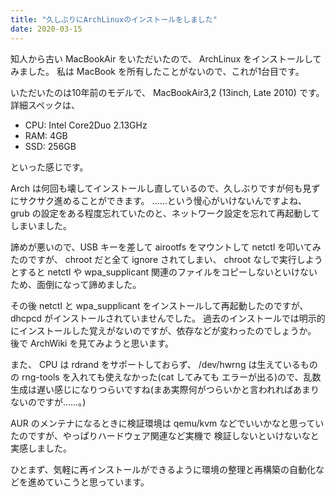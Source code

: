 ```yaml
---
title: "久しぶりにArchLinuxのインストールをしました"
date: 2020-03-15
---
```


知人から古い MacBookAir をいただいたので、 ArchLinux をインストールしてみました。
私は MacBook を所有したことがないので、これが1台目です。

いただいたのは10年前のモデルで、 MacBookAir3,2 (13inch, Late 2010) です。詳細スペックは、

- CPU: Intel Core2Duo 2.13GHz
- RAM: 4GB
- SSD: 256GB

といった感じです。

Arch は何回も壊してインストールし直しているので、久しぶりですが何も見ずにサクサク進めることができます。
……という慢心がいけないんですよね、grub の設定をある程度忘れていたのと、ネットワーク設定を忘れて再起動してしまいました。

諦めが悪いので、USB キーを差して airootfs をマウントして netctl を叩いてみたのですが、 chroot だと全て ignore されてしまい、
chroot なしで実行しようとすると netctl や wpa_supplicant 関連のファイルをコピーしないといけないため、面倒になって諦めました。

その後 netctl と wpa_supplicant をインストールして再起動したのですが、 dhcpcd がインストールされていませんでした。
過去のインストールでは明示的にインストールした覚えがないのですが、依存などが変わったのでしょうか。
後で ArchWiki を見てみようと思います。

また、 CPU は rdrand をサポートしておらず、 /dev/hwrng は生えているものの rng-tools を入れても使えなかった(cat してみても
エラーが出る)ので、乱数生成は遅い感じになりつらいですね(まあ実際何がつらいかと言われればあまりないのですが……。)

AUR のメンテナになるときに検証環境は qemu/kvm などでいいかなと思っていたのですが、やっぱりハードウェア関連など実機で
検証しないといけないなと実感しました。

ひとまず、気軽に再インストールができるように環境の整理と再構築の自動化などを進めていこうと思っています。
